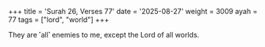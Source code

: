 +++
title = 'Surah 26, Verses 77'
date = '2025-08-27'
weight = 3009
ayah = 77
tags = ["lord", "world"]
+++

They are ˹all˺ enemies to me, except the Lord of all worlds.